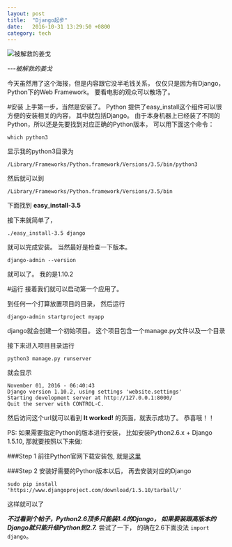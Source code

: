 ```yaml
---
layout: post
title:  "Django起步"
date:   2016-10-31 13:29:50 +0800
category: tech
---
```


![被解救的姜戈](http://brainjunkfood.com/wp-content/uploads/2015/09/pic_1561903.jpg)

*---被解救的姜戈*

今天虽然用了这个海报，但是内容跟它没半毛钱关系， 仅仅只是因为有Django， Python下的Web Framework。 要看电影的观众可以散场了。

#安装
上手第一步，当然是安装了。 Python 提供了easy_install这个组件可以很方便的安装相关的内容， 其中就包括Django。 由于本身机器上已经装了不同的Python，所以还是先要找到对应正确的Python版本， 可以用下面这个命令： 

```
which python3
```
显示我的python3目录为  
```
/Library/Frameworks/Python.framework/Versions/3.5/bin/python3
```
然后就可以到
```
/Library/Frameworks/Python.framework/Versions/3.5/bin
```
下面找到 **easy_install-3.5**

接下来就简单了，

```
./easy_install-3.5 django
```

就可以完成安装。 当然最好是检查一下版本。 

```
django-admin --version
```
就可以了。 我的是1.10.2 

#运行
接着我们就可以启动第一个应用了。 

到任何一个打算放置项目的目录， 然后运行 

```
django-admin startproject myapp
```
django就会创建一个初始项目。 这个项目包含一个manage.py文件以及一个目录

接下来进入项目目录运行
```
python3 manage.py runserver
```
就会显示

```
November 01, 2016 - 06:40:43
Django version 1.10.2, using settings 'website.settings'
Starting development server at http://127.0.0.1:8000/
Quit the server with CONTROL-C.
```

然后访问这个url就可以看到 **It worked!** 的页面，就表示成功了。 恭喜哦！！

PS: 如果需要指定Python的版本进行安装， 比如安装Python2.6.x + Django 1.5.10, 那就要按照以下来做:

###Step 1
前往Python官网下载安装包, 就是[这里](https://www.python.org/downloads/mac-osx/)

###Step 2
安装好需要的Python版本以后， 再去安装对应的Django

```
sudo pip install 'https://www.djangoproject.com/download/1.5.10/tarball/'

```

这样就可以了 

***不过看到个帖子，Python2.6顶多只能装1.4的Django， 如果要装跟高版本的Django就只能升级Python到2.7.*** 尝试了一下， 的确在2.6下面没法 ```import django```。   




